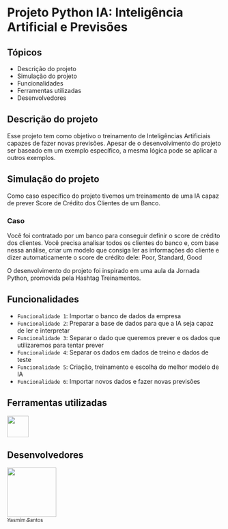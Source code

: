 ﻿# Projeto Python IA: Inteligência Artificial e Previsões

 ## Tópicos
 - Descrição do projeto
 - Simulação do projeto
 - Funcionalidades
 - Ferramentas utilizadas
 - Desenvolvedores

## Descrição do projeto
Esse projeto tem como objetivo o treinamento de Inteligências Artificiais capazes de fazer novas previsões. Apesar de o desenvolvimento do projeto ser baseado em um exemplo específico, a mesma lógica pode se aplicar a outros exemplos.

## Simulação do projeto
Como caso específico do projeto tivemos um treinamento de uma IA capaz de prever Score de Crédito dos Clientes de um Banco.

### Caso
Você foi contratado por um banco para conseguir definir o score de crédito dos clientes. Você precisa analisar todos os clientes do banco e, com base nessa análise, criar um modelo que consiga ler as informações do cliente e dizer automaticamente o score de crédito dele: Poor, Standard, Good

O desenvolvimento do projeto foi inspirado em uma aula da Jornada Python, promovida pela Hashtag Treinamentos.

## Funcionalidades
- `Funcionalidade 1`: Importar o banco de dados da empresa
- `Funcionalidade 2`: Preparar a base de dados para que a IA seja capaz de ler e interpretar
- `Funcionalidade 3`: Separar o dado que queremos prever e os dados que utilizaremos para tentar prever
- `Funcionalidade 4`: Separar os dados em dados de treino e dados de teste
- `Funcionalidade 5`: Criação, treinamento e escolha do melhor modelo de IA
- `Funcionalidade 6`: Importar novos dados e fazer novas previsões

## Ferramentas utilizadas
<img src="https://upload.wikimedia.org/wikipedia/commons/thumb/c/c3/Python-logo-notext.svg/1200px-Python-logo-notext.svg.png" width="50" height="50">

## Desenvolvedores
[<img loading="lazy" src="https://avatars.githubusercontent.com/u/228969646?v=4" width=115><br><sub>Yasmim Santos</sub>](https://github.com/yasmimacs)
   






